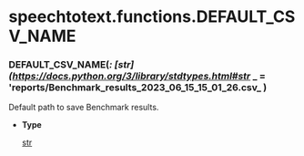 # speechtotext.functions.DEFAULT_CSV_NAME


### DEFAULT_CSV_NAME(_: [str](https://docs.python.org/3/library/stdtypes.html#str_ _ = 'reports/Benchmark_results_2023_06_15_15_01_26.csv_ )
Default path to save Benchmark results.


* **Type**

    [str](https://docs.python.org/3/library/stdtypes.html#str)
